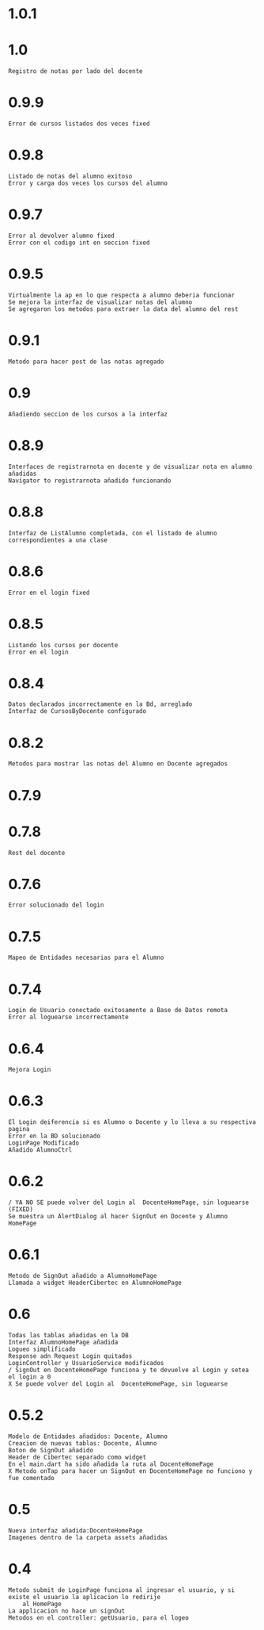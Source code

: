 # 1.0.1
# 1.0
    Registro de notas por lado del docente
# 0.9.9
    Error de cursos listados dos veces fixed
# 0.9.8
    Listado de notas del alumno exitoso
    Error y carga dos veces los cursos del alumno
# 0.9.7
    Error al devolver alumno fixed
    Error con el codigo int en seccion fixed
# 0.9.5
    Virtualmente la ap en lo que respecta a alumno deberia funcionar
    Se mejora la interfaz de visualizar notas del alumno
    Se agregaron los metodos para extraer la data del alumno del rest
# 0.9.1
    Metodo para hacer post de las notas agregado
# 0.9
    Añadiendo seccion de los cursos a la interfaz
# 0.8.9
    Interfaces de registrarnota en docente y de visualizar nota en alumno añadidas
    Navigator to registrarnota añadido funcionando
# 0.8.8
    Interfaz de ListAlumno completada, con el listado de alumno correspondientes a una clase
# 0.8.6
    Error en el login fixed
# 0.8.5
    Listando los cursos por docente
    Error en el login
# 0.8.4
    Datos declarados incorrectamente en la Bd, arreglado
    Interfaz de CursosByDocente configurado
# 0.8.2
    Metodos para mostrar las notas del Alumno en Docente agregados
# 0.7.9
# 0.7.8
    Rest del docente
# 0.7.6
    Error solucionado del login
# 0.7.5
    Mapeo de Entidades necesarias para el Alumno
# 0.7.4
    Login de Usuario conectado exitosamente a Base de Datos remota
    Error al loguearse incorrectamente
# 0.6.4
    Mejora Login
# 0.6.3
    El Login deiferencia si es Alumno o Docente y lo lleva a su respectiva pagina
    Error en la BD solucionado
    LoginPage Modificado
    Añadido AlumnoCtrl
# 0.6.2
    / YA NO SE puede volver del Login al  DocenteHomePage, sin loguearse (FIXED) 
    Se muestra un AlertDialog al hacer SignOut en Docente y Alumno HomePage
# 0.6.1
    Metodo de SignOut añadido a AlumnoHomePage
    Llamada a widget HeaderCibertec en AlumnoHomePage
# 0.6
    Todas las tablas añadidas en la DB
    Interfaz AlumnoHomePage añadida
    Logueo simplificado
    Response adn Request Login quitados
    LoginController y UsuarioService modificados
    / SignOut en DocenteHomePage funciona y te devuelve al Login y setea el login a 0
    X Se puede volver del Login al  DocenteHomePage, sin loguearse
# 0.5.2
    Modelo de Entidades añadidos: Docente, Alumno
    Creacion de nuevas tablas: Docente, Alumno 
    Boton de SignOut añadido
    Header de Cibertec separado como widget
    En el main.dart ha sido añadida la ruta al DocenteHomePage
    X Metodo onTap para hacer un SignOut en DocenteHomePage no funciono y fue comentado
# 0.5
    Nueva interfaz añadida:DocenteHomePage
    Imagenes dentro de la carpeta assets añadidas
# 0.4
    Metodo submit de LoginPage funciona al ingresar el usuario, y si existe el usuario la aplicacion lo redirije 
        al HomePage
    La applicacion no hace un signOut
    Metodos en el controller: getUsuario, para el logeo
